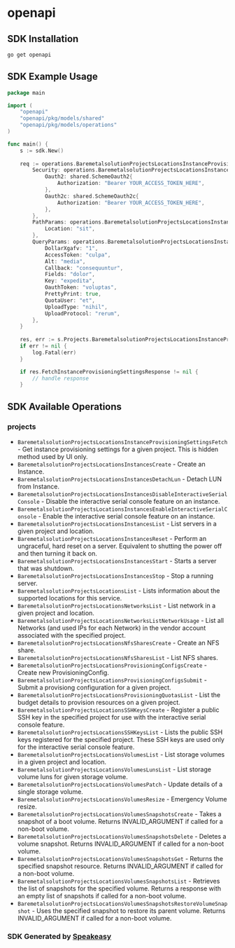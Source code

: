 # openapi

<!-- Start SDK Installation -->
## SDK Installation

```bash
go get openapi
```
<!-- End SDK Installation -->

## SDK Example Usage
<!-- Start SDK Example Usage -->
```go
package main

import (
    "openapi"
    "openapi/pkg/models/shared"
    "openapi/pkg/models/operations"
)

func main() {
    s := sdk.New()
    
    req := operations.BaremetalsolutionProjectsLocationsInstanceProvisioningSettingsFetchRequest{
        Security: operations.BaremetalsolutionProjectsLocationsInstanceProvisioningSettingsFetchSecurity{
            Oauth2: shared.SchemeOauth2{
                Authorization: "Bearer YOUR_ACCESS_TOKEN_HERE",
            },
            Oauth2c: shared.SchemeOauth2c{
                Authorization: "Bearer YOUR_ACCESS_TOKEN_HERE",
            },
        },
        PathParams: operations.BaremetalsolutionProjectsLocationsInstanceProvisioningSettingsFetchPathParams{
            Location: "sit",
        },
        QueryParams: operations.BaremetalsolutionProjectsLocationsInstanceProvisioningSettingsFetchQueryParams{
            DollarXgafv: "1",
            AccessToken: "culpa",
            Alt: "media",
            Callback: "consequuntur",
            Fields: "dolor",
            Key: "expedita",
            OauthToken: "voluptas",
            PrettyPrint: true,
            QuotaUser: "et",
            UploadType: "nihil",
            UploadProtocol: "rerum",
        },
    }
    
    res, err := s.Projects.BaremetalsolutionProjectsLocationsInstanceProvisioningSettingsFetch(ctx, req)
    if err != nil {
        log.Fatal(err)
    }

    if res.FetchInstanceProvisioningSettingsResponse != nil {
        // handle response
    }
```
<!-- End SDK Example Usage -->

<!-- Start SDK Available Operations -->
## SDK Available Operations

### projects

* `BaremetalsolutionProjectsLocationsInstanceProvisioningSettingsFetch` - Get instance provisioning settings for a given project. This is hidden method used by UI only.
* `BaremetalsolutionProjectsLocationsInstancesCreate` - Create an Instance.
* `BaremetalsolutionProjectsLocationsInstancesDetachLun` - Detach LUN from Instance.
* `BaremetalsolutionProjectsLocationsInstancesDisableInteractiveSerialConsole` - Disable the interactive serial console feature on an instance.
* `BaremetalsolutionProjectsLocationsInstancesEnableInteractiveSerialConsole` - Enable the interactive serial console feature on an instance.
* `BaremetalsolutionProjectsLocationsInstancesList` - List servers in a given project and location.
* `BaremetalsolutionProjectsLocationsInstancesReset` - Perform an ungraceful, hard reset on a server. Equivalent to shutting the power off and then turning it back on.
* `BaremetalsolutionProjectsLocationsInstancesStart` - Starts a server that was shutdown.
* `BaremetalsolutionProjectsLocationsInstancesStop` - Stop a running server.
* `BaremetalsolutionProjectsLocationsList` - Lists information about the supported locations for this service.
* `BaremetalsolutionProjectsLocationsNetworksList` - List network in a given project and location.
* `BaremetalsolutionProjectsLocationsNetworksListNetworkUsage` - List all Networks (and used IPs for each Network) in the vendor account associated with the specified project.
* `BaremetalsolutionProjectsLocationsNfsSharesCreate` - Create an NFS share.
* `BaremetalsolutionProjectsLocationsNfsSharesList` - List NFS shares.
* `BaremetalsolutionProjectsLocationsProvisioningConfigsCreate` - Create new ProvisioningConfig.
* `BaremetalsolutionProjectsLocationsProvisioningConfigsSubmit` - Submit a provisiong configuration for a given project.
* `BaremetalsolutionProjectsLocationsProvisioningQuotasList` - List the budget details to provision resources on a given project.
* `BaremetalsolutionProjectsLocationsSSHKeysCreate` - Register a public SSH key in the specified project for use with the interactive serial console feature.
* `BaremetalsolutionProjectsLocationsSSHKeysList` - Lists the public SSH keys registered for the specified project. These SSH keys are used only for the interactive serial console feature.
* `BaremetalsolutionProjectsLocationsVolumesList` - List storage volumes in a given project and location.
* `BaremetalsolutionProjectsLocationsVolumesLunsList` - List storage volume luns for given storage volume.
* `BaremetalsolutionProjectsLocationsVolumesPatch` - Update details of a single storage volume.
* `BaremetalsolutionProjectsLocationsVolumesResize` - Emergency Volume resize.
* `BaremetalsolutionProjectsLocationsVolumesSnapshotsCreate` - Takes a snapshot of a boot volume. Returns INVALID_ARGUMENT if called for a non-boot volume.
* `BaremetalsolutionProjectsLocationsVolumesSnapshotsDelete` - Deletes a volume snapshot. Returns INVALID_ARGUMENT if called for a non-boot volume.
* `BaremetalsolutionProjectsLocationsVolumesSnapshotsGet` - Returns the specified snapshot resource. Returns INVALID_ARGUMENT if called for a non-boot volume.
* `BaremetalsolutionProjectsLocationsVolumesSnapshotsList` - Retrieves the list of snapshots for the specified volume. Returns a response with an empty list of snapshots if called for a non-boot volume.
* `BaremetalsolutionProjectsLocationsVolumesSnapshotsRestoreVolumeSnapshot` - Uses the specified snapshot to restore its parent volume. Returns INVALID_ARGUMENT if called for a non-boot volume.

<!-- End SDK Available Operations -->

### SDK Generated by [Speakeasy](https://docs.speakeasyapi.dev/docs/using-speakeasy/client-sdks)
